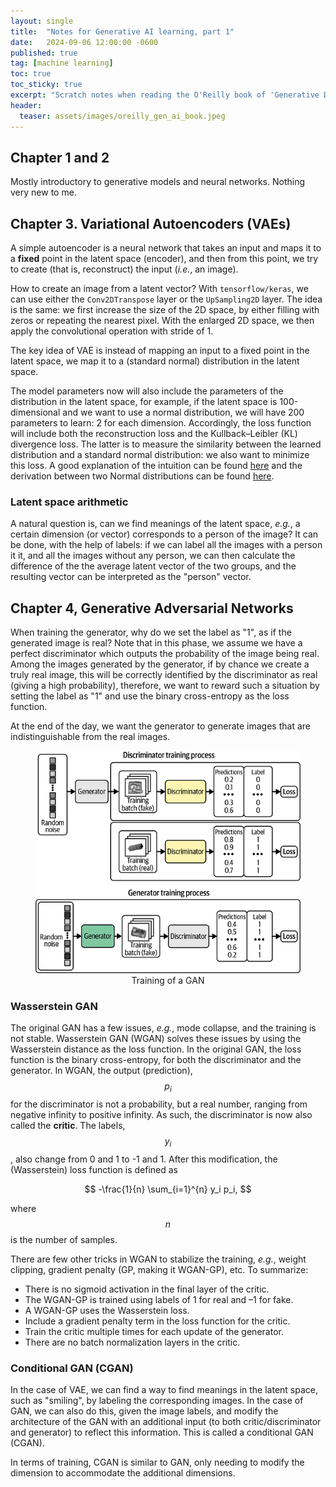 ```yaml
---
layout: single
title:  "Notes for Generative AI learning, part 1"
date:   2024-09-06 12:00:00 -0600
published: true
tag: [machine learning]
toc: true
toc_sticky: true
excerpt: "Scratch notes when reading the O'Reilly book of 'Generative Deep Learning, 2nd Edition'"
header:
  teaser: assets/images/oreilly_gen_ai_book.jpeg
---
```


## Chapter 1 and 2

Mostly introductory to generative models and neural networks. Nothing very new to me.

## Chapter 3. Variational Autoencoders (VAEs)

A simple autoencoder is a neural network that takes an input and maps it to
a **fixed** point in the latent space (encoder), and then from this point, we
try to create (that is, reconstruct) the input (_i.e._, an image).


How to create an image from a latent vector? With `tensorflow/keras`, we can use
either the `Conv2DTranspose` layer or the `UpSampling2D` layer. The idea is the same:
we first increase the size of the 2D space, by either filling with zeros or repeating
the nearest pixel. With the enlarged 2D space, we then apply the convolutional operation
with stride of 1.

The key idea of VAE is instead of mapping an input to a fixed point in the latent space,
we map it to a (standard normal) distribution in the latent space.

The model parameters now will also include the parameters of the distribution in the latent space,
for example, if the latent space is 100-dimensional and we want to use a normal distribution,
we will have 200 parameters to learn: 2 for each dimension. Accordingly, the loss function
will include both the reconstruction loss and the Kullback–Leibler (KL) divergence loss.
The latter is to measure the similarity between the learned distribution and a standard normal distribution:
we also want to minimize this loss.
A good explanation of the intuition can be found [here](https://stats.stackexchange.com/a/395032)
and the derivation between two Normal distributions can be found [here](https://stats.stackexchange.com/q/7440).

### Latent space arithmetic
A natural question is, can we find meanings of the latent space, _e.g._, a certain dimension (or vector)
corresponds to a person of the image? It can be done, with the help of labels:
if we can label all the images with a person it it, and all the images without any person,
we can then calculate the difference of the the average latent vector of the two groups,
and the resulting vector can be interpreted as the "person" vector.

## Chapter 4, Generative Adversarial Networks

When training the generator, why do we set the label as "1", as if the generated image is real?
Note that in this phase, we assume we have a perfect discriminator which outputs the probability of the image being real.
Among the images generated by the generator, if by chance we create a truly real image, this will be
correctly identified by the discriminator as real (giving a high probability), therefore, we want to
reward such a situation by setting the label as "1" and use the binary cross-entropy as the loss function.

At the end of the day, we want the generator to generate images that are indistinguishable from the real images.

<figure>
<center>
<a href="/assets/images/gan_training.png"><img src="/assets/images/gan_training.png"></a>
<figcaption>Training of a GAN</figcaption>
</center>
</figure>

### Wasserstein GAN
The original GAN has a few issues, _e.g._, mode collapse, and the training is not stable.
Wasserstein GAN (WGAN) solves these issues by using the Wasserstein distance as the loss function.
In the original GAN, the loss function is the binary cross-entropy, for both the discriminator and the generator.
In WGAN, the output (prediction), $$p_i$$ for the discriminator is not a probability, but a real number,
ranging from negative infinity to positive infinity. As such, the discriminator is now also called the **critic**.
The labels, $$y_i$$, also change from 0 and 1 to -1 and 1.
After this modification, the (Wasserstein) loss function is defined as

$$ -\frac{1}{n} \sum_{i=1}^{n} y_i p_i, $$

where $$n$$ is the number of samples.

There are few other tricks in WGAN to stabilize the training, _e.g._,
weight clipping, gradient penalty (GP, making it WGAN-GP), etc.
To summarize:

* There is no sigmoid activation in the final layer of the critic.
* The WGAN-GP is trained using labels of 1 for real and –1 for fake.
* A WGAN-GP uses the Wasserstein loss.
* Include a gradient penalty term in the loss function for the critic.
* Train the critic multiple times for each update of the generator.
* There are no batch normalization layers in the critic.

### Conditional GAN (CGAN)
In the case of VAE, we can find a way to find meanings in the latent space,
such as "smiling", by labeling the corresponding images.
In the case of GAN, we can also do this, given the image labels, and
modify the architecture of the GAN with an additional input
(to both critic/discriminator and generator) to reflect this
information. This is called a conditional GAN (CGAN).

In terms of training, CGAN is similar to GAN, only needing to modify the dimension
to accommodate the additional dimensions.
